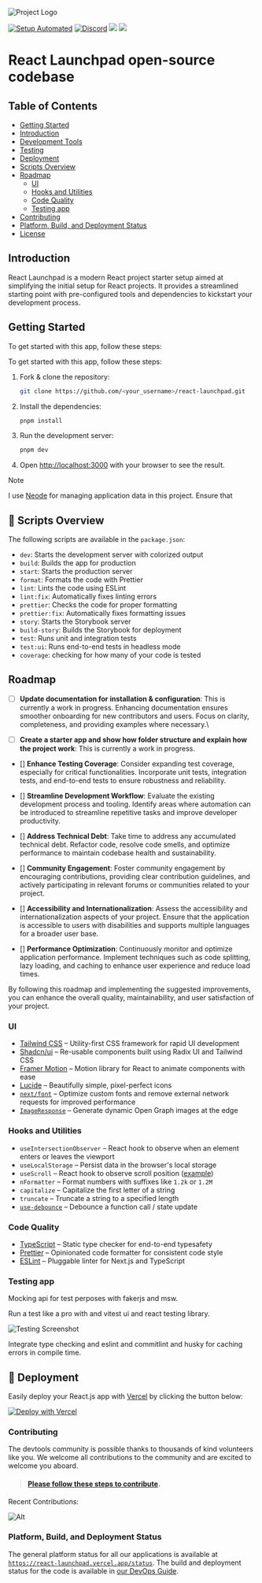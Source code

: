 ![Project Logo](https://github.com/alireza-akbarzadeh/react-launchpad/assets/82927248/1a5a95be-a826-4304-99ad-6ff9ec7a4de3)

[![Setup Automated](https://img.shields.io/badge/setup-automated-blue?logo=gitpod)](https://gitpod.io/from-referrer/)
[![Discord](https://img.shields.io/discord/692816967895220344?logo=discord&label=Discord&color=5865F2)](https://discord.gg/9VYcxguT)
<img src="https://img.shields.io/liberapay/gives/alireza-akbarzdeh.svg?logo=liberapay">
<img src="https://img.shields.io/liberapay/goal/alireza-akbarzdeh.svg?logo=liberapay">



<p align="center">
  <h1>React Launchpad open-source codebase</h1>
</p>

## Table of Contents

- [Getting Started](#getting-started)
- [Introduction](#introduction)
- [Development Tools](#development-tools)
- [Testing](#testing)
- [Deployment](#deployment)
- [Scripts Overview](#scripts-overview)
- [Roadmap](#roadmap)
  - [UI](#ui)
  - [Hooks and Utilities](#hooks-and-utilities)
  - [Code Quality](#code-quality)
  - [Testing app](#testing-app)
- [Contributing](#contributing)
- [Platform, Build, and Deployment Status](#platform-build-and-deployment-status)
- [License](#license)

## Introduction

React Launchpad is a modern React project starter setup aimed at simplifying the initial setup for React projects. It provides a streamlined starting point with pre-configured tools and dependencies to kickstart your development process.

## Getting Started

To get started with this app, follow these steps:

To get started with this app, follow these steps:

1. Fork & clone the repository:

   ```bash
   git clone https://github.com/<your_username>/react-launchpad.git
   ```

2. Install the dependencies:

   ```bash
   pnpm install
   ```

3. Run the development server:

   ```bash
   pnpm dev
   ```

4. Open [http://localhost:3000](http://localhost:5173) with your browser to see the result.




> [!NOTE]  
> I use [Neode](https://github.com/adam-cowley/neode) for managing application data in this project. Ensure that


## 📃 Scripts Overview

The following scripts are available in the `package.json`:

- `dev`: Starts the development server with colorized output
- `build`: Builds the app for production
- `start`: Starts the production server
- `format`: Formats the code with Prettier
- `lint`: Lints the code using ESLint
- `lint:fix`: Automatically fixes linting errors
- `prettier`: Checks the code for proper formatting
- `prettier:fix`: Automatically fixes formatting issues
- `story`: Starts the Storybook server
- `build-story`: Builds the Storybook for deployment
- `test`: Runs unit and integration tests
- `test:ui`: Runs end-to-end tests in headless mode
- `coverage`: checking for how many of your code is tested




## Roadmap


- [ ] **Update documentation for installation & configuration**: This is currently a work in progress. Enhancing documentation ensures smoother onboarding for new contributors and users. Focus on clarity, completeness, and providing examples where necessary.\

- [ ] **Create a starter app  and  show how folder structure and explain how the project work**: This is currently a work in progress. 

- [] **Enhance Testing Coverage**: Consider expanding test coverage, especially for critical functionalities. Incorporate unit tests, integration tests, and end-to-end tests to ensure robustness and reliability.

- [] **Streamline Development Workflow**: Evaluate the existing development process and tooling. Identify areas where automation can be introduced to streamline repetitive tasks and improve developer productivity.

- [] **Address Technical Debt**: Take time to address any accumulated technical debt. Refactor code, resolve code smells, and optimize performance to maintain codebase health and sustainability.

- [] **Community Engagement**: Foster community engagement by encouraging contributions, providing clear contribution guidelines, and actively participating in relevant forums or communities related to your project.

- [] **Accessibility and Internationalization**: Assess the accessibility and internationalization aspects of your project. Ensure that the application is accessible to users with disabilities and supports multiple languages for a broader user base.

- [] **Performance Optimization**: Continuously monitor and optimize application performance. Implement techniques such as code splitting, lazy loading, and caching to enhance user experience and reduce load times.

By following this roadmap and implementing the suggested improvements, you can enhance the overall quality, maintainability, and user satisfaction of your project.




### UI

- [Tailwind CSS](https://tailwindcss.com/) – Utility-first CSS framework for rapid UI development
- [Shadcn/ui](https://ui.shadcn.com/) – Re-usable components built using Radix UI and Tailwind CSS
- [Framer Motion](https://framer.com/motion) – Motion library for React to animate components with ease
- [Lucide](https://lucide.dev/) – Beautifully simple, pixel-perfect icons
- [`next/font`](https://nextjs.org/docs/basic-features/font-optimization) – Optimize custom fonts and remove external network requests for improved performance
- [`ImageResponse`](https://nextjs.org/docs/app/api-reference/functions/image-response) – Generate dynamic Open Graph images at the edge



### Hooks and Utilities

- `useIntersectionObserver` – React hook to observe when an element enters or leaves the viewport
- `useLocalStorage` – Persist data in the browser's local storage
- `useScroll` – React hook to observe scroll position ([example](https://github.com/mickasmt/precedent/blob/main/components/layout/navbar.tsx#L12))
- `nFormatter` – Format numbers with suffixes like `1.2k` or `1.2M`
- `capitalize` – Capitalize the first letter of a string
- `truncate` – Truncate a string to a specified length
- [`use-debounce`](https://www.npmjs.com/package/use-debounce) – Debounce a function call / state update


### Code Quality

- [TypeScript](https://www.typescriptlang.org/) – Static type checker for end-to-end typesafety
- [Prettier](https://prettier.io/) – Opinionated code formatter for consistent code style
- [ESLint](https://eslint.org/) – Pluggable linter for Next.js and TypeScript



### Testing app

Mocking api for test perposes with fakerjs and msw.

Run a test like a pro with and vitest ui and react testing library.

![Testing Screenshot](https://github.com/alireza-akbarzadeh/react-launchpad/assets/82927248/706d8d64-864a-4fda-b84b-2d61608acf54)

Integrate type checking and eslint and commitlint and husky for caching errors in compile time.


## 🚀 Deployment

Easily deploy your React.js app with [Vercel](https://vercel.com/new?utm_medium=default-template&filter=next.js&utm_source=github&utm_campaign=next-enterprise) by clicking the button below:

[![Deploy with Vercel](https://vercel.com/button)](https://vercel.com/new/git/external?repository-url=https://github.com/Blazity/next-enterprise)



### Contributing

The devtools community is possible thanks to thousands of kind volunteers like you. We welcome all contributions to the community and are excited to welcome you aboard.

> #### [Please follow these steps to contribute](https://react-launchpad.vercel.app/contribute).

Recent Contributions:

![Alt](https://repobeats.axiom.co/api/embed/1aef2bf4570efff1b67e8cd368d640180b823713.svg "Repobeats analytics image")

### Platform, Build, and Deployment Status

The general platform status for all our applications is available at [`https://react-launchpad.vercel.app/status`](https://react-launchpad.vercel.app). The build and deployment status for the code is available in [our DevOps Guide](https://react-launchpad.vercel.app/devops).

